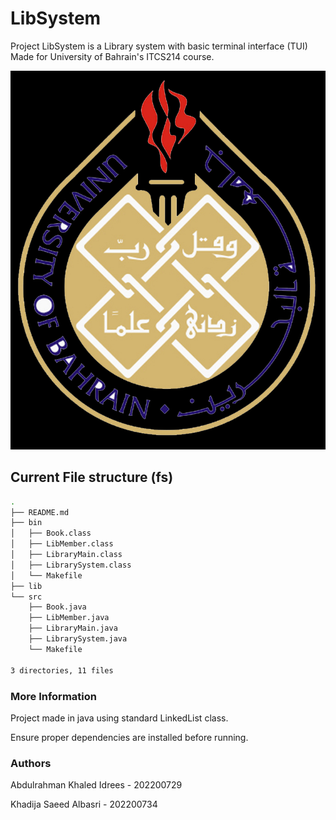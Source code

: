 # LibSystem

Project LibSystem is a Library system with basic terminal interface (TUI) Made for University of Bahrain's ITCS214 course.


![1702050151941](image/README/1702050151941.png)


## Current File structure (fs)

```bash
.
├── README.md
├── bin
│   ├── Book.class
│   ├── LibMember.class
│   ├── LibraryMain.class
│   ├── LibrarySystem.class
│   └── Makefile
├── lib
└── src
    ├── Book.java
    ├── LibMember.java
    ├── LibraryMain.java
    ├── LibrarySystem.java
    └── Makefile

3 directories, 11 files
```


### More Information

Project made in java using standard LinkedList class. 

Ensure proper dependencies are installed before running.

### Authors

Abdulrahman Khaled Idrees - 202200729

Khadija Saeed Albasri - 202200734
